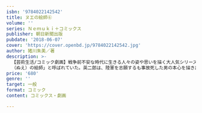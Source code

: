 ```yaml
---
isbn: '9784022142542'
title: ヌエの絵師⑥
volume: ''
series: Ｎｅｍｕｋｉ＋コミックス
publisher: 朝日新聞出版
pubdate: '2018-06-07'
cover: 'https://cover.openbd.jp/9784022142542.jpg'
author: 猪川朱美／著
description: >-
  【芸術生活/コミック劇画】戦争前不安な時代に生きる人々の姿や思いを描く大人気シリーズ最新刊！！　その肖像画は生者を描けば魂を奪い、死者を描けばよみがえらせると噂される菅沼英二郎は「
  （ぬえ）の絵師」と呼ばれていた。英二郎は、陸軍を志願するも事故死した男の本心を描き出す。
price: '680'
genre: ''
target: 一般
format: コミック
content: コミックス・劇画

---
```


